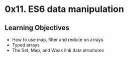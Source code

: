 # 0x11. ES6 data manipulation
## Learning Objectives
- How to use map, filter and reduce on arrays
- Typed arrays
- The Set, Map, and Weak link data structures

